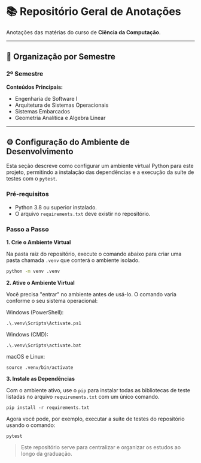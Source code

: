 # 📚 Repositório Geral de Anotações  
Anotações das matérias do curso de **Ciência da Computação**.

---

## 📅 Organização por Semestre

### 2º Semestre
**Conteúdos Principais:**
- Engenharia de Software I
- Arquitetura de Sistemas Operacionais
- Sistemas Embarcados
- Geometria Analítica e Algebra Linear


---


## ⚙️ Configuração do Ambiente de Desenvolvimento

Esta seção descreve como configurar um ambiente virtual Python para este projeto, permitindo a instalação das dependências e a execução da suíte de testes com o `pytest`.

### Pré-requisitos
- Python 3.8 ou superior instalado.
- O arquivo `requirements.txt` deve existir no repositório.

### Passo a Passo

**1. Crie o Ambiente Virtual**

Na pasta raiz do repositório, execute o comando abaixo para criar uma pasta chamada `.venv` que conterá o ambiente isolado.

```bash
python -m venv .venv
```

**2. Ative o Ambiente Virtual**

Você precisa "entrar" no ambiente antes de usá-lo. O comando varia conforme o seu sistema operacional:

Windows (PowerShell):
```
.\.venv\Scripts\Activate.ps1
```
Windows (CMD):
```
.\.venv\Scripts\activate.bat
```
macOS e Linux:
```
source .venv/bin/activate
```

**3. Instale as Dependências**

Com o ambiente ativo, use o ``pip`` para instalar todas as bibliotecas de teste listadas no arquivo ``requirements.txt`` com um único comando.
```
pip install -r requirements.txt
```

Agora você pode, por exemplo, executar a suíte de testes do repositório usando o comando:
```
pytest
```

> Este repositório serve para centralizar e organizar os estudos ao longo da graduação.